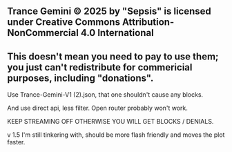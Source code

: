 Trance Gemini © 2025 by "Sepsis" is licensed under Creative Commons Attribution-NonCommercial 4.0 International
---------------------
This doesn't mean you need to pay to use them; you just can't redistribute for commericial purposes, including "donations".
---------------------
Use Trance-Gemini-V1 (2).json, that one shouldn't cause any blocks.

And use direct api, less filter. Open router probably won't work.

KEEP STREAMING OFF OTHERWISE YOU WILL GET BLOCKS / DENIALS.

v 1.5 I'm still tinkering with, should be more flash friendly and moves the plot faster.
